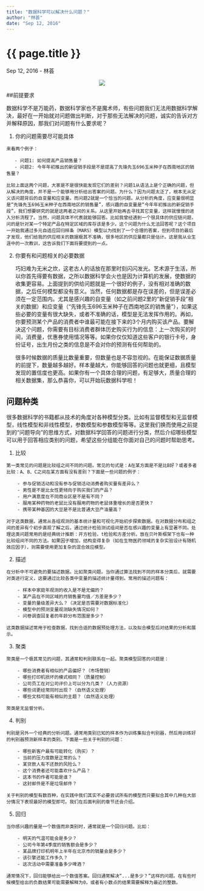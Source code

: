 ```yaml
---
title: "数据科学可以解决什么问题？"
author: "林荟"
date: "Sep 12, 2016"
---
```

  
{{ page.title }}
================

<p class="meta">Sep 12, 2016 - 林荟</p>

 <p align="center">
   <img src="http://linhui.org/images/Jokes/jokeBayes.png"/>
 </p>
 
##前提要求
 
 数据科学不是万能药，数据科学家也不是魔术师，有些问题我们无法用数据科学解决，最好在一开始就对问题做出判断，对于那些无法解决的问题，诚实的告诉对方并解释原因，那我们对问题有什么要求呢？

  1. 你的问题需要尽可能具体
     
    来看两个例子：
 
       - 问题1: 如何提高产品销售量？
       - 问题2: 今年年初推出的新促销手段是不是提高了先锋先玉696玉米种子在西南地区的销售量？
 
    比较上面这两个问题，大家是不是很快能发现它们的差别？问题1从语法上是个正确的问题，但从解决的角度，并不是一个能够用分析给出答案的问题。为什么？因为问题太泛了，根本无从定义该问题背后的自变量和应变量。而问题2就是一个恰当的问题。从分析的角度，应变量很明显是“先锋先玉696玉米种子在西南地区的销售量”，感兴趣的自变量是“今年年初推出的新促销手段”，我们想要研究的就是这两者之间的关系。从这里开始再去寻找其它变量，这样就慢慢的进入分析流程了。当然，问题具体不代表就能够回答。比如我曾经遇到一个很具体的供应链问题，问的是针对某一个特定产品在特定区域的库存该是多少。这个问题为什么无法回答呢？这个项目一开始我通过多元自适应回归样条（MARS）模型以为找到了一个合理的答案，但到项目的最后才发现，他们给我的供应相关的数据极其不准确，很多地区的供应量都只是估计。这是我从业生涯中的一次教训，这告诉我们下面将要提到的一点。
 
  2. 你要有和问题相关的必要数据
 
     巧妇难为无米之炊，这老古人的话放在那里时刻闪闪发光。艺术源于生活，所以你首先得要有数据，之所以数据科学会火也是因为计算机的发展，使数据的收集更容易。上面提到的供给问题就是一个很好的例子，没有相对准确的数据，之后任何模型都没有意义。当然，任何数据都是存在误差的，但是误差必须在一定范围内。尤其是感兴趣的自变量（如之前问题2里的“新促销手段”相关的数据）和应变量（“先锋先玉696玉米种子在西南地区的销售量”），如果这些必要的变量有很大缺失，或者不准确的话，模型是无法发挥作用的。再如，你要预测某个产品的消费者中谁最可能在接下来的3个月内购买该产品。要解决这个问题，你需要有目标消费者群体历史购买行为的信息：上一次购买的时间，消费量，优惠券使用情况等等。如果你仅仅知道这些客户的银行卡号，身份证号，出生月份之类的信息是不会对你的预测有任何帮助的。
 
     很多时候数据的质量比数量重要，但数量也是不容忽视的。在能保证数据质量的前提下，数量越多越好。样本量越大，你能够回答的问题也就更细，且模型发现的置信度也更高。如果你有一个具体合理的问题，有足够大，质量合理的相关数据集，那么恭喜你，可以开始玩数据科学啦！
 
## 问题种类
 
 很多数据科学的书籍都从技术的角度对各种模型分类。比如有监督模型和无监督模型，线性模型和非线性模型，参数模型和参数模型等等。这里我们换而使用之前提到的“问题导向”的思维方式，对数据科学回答的问题进行分类，然后介绍哪些模型可以用于回答相应类别的问题，希望这些分组能在你面对自己的问题时帮助思考。
 
  1. 比较
 
    第一类常见的问题是比较组之间不同的问题。常见的句式是：A在某方面是不是比B好？或者多者比较：A、B、C之间在某方面有没有差别？下面是一些问题的例子：
 
        - 参与促销活动和没有参与促销活动消费者购买量有差异么？
        - 男性是不是比女性更倾向于购买我们的产品？
        - 用户满意度在不同商业区是不是有不同？
        - 服用某种药物的老鼠比没有服用药物的老鼠体重增长的是否更快？
        - 携带某种基因的大豆是不是比普通大豆产油量高？
        
    对于这类数据，通常从各组观测的基本统计量和可视化开始初步探索数据。在对数据分布和组之间的差异有个初步直观了解之后，通过统计检验测试组间是否在感兴趣的变量上有显著不同。处理这类问题常用的是经典统计推断：开方检验，t检验和方差分析。放在贝叶斯框架下也有一种比较组间不同的方法。如果因子增加，结构变得复杂（如在生物医药领域的复杂实验设计有随机效应因子），则需要使用更加复杂的混合效应模型。
 
  2. 描述
 
    在分析中不可避免的要描述数据。比如聚类问题。当你通过算法找到不同的样本分类后，就需要对类进行定义，这要通过比较各类中变量的描述统计量得到。常用的描述问题有：
 
        - 样本中家庭年观测的收入是不是无偏的？
        - 某产品在不同区域的月销售量均值／方差是多少？
        - 变量的量级差异大么？（决定是否需要对数据标准化）
        - 模型中的预测变量观测缺失情况如何？
        - 问卷调查回复者的年龄分布范围是多少？
        
    这类数据描述常用于检查数据，找到合适的数据预处理方法，以及拟合模型后对结果的分析和展示。
 
  3. 聚类
 
    聚类是一个极其常见的问题，其通常和判别联系在一起。聚类模型回答的问题是：
 
        - 哪些消费者有相似的产品偏好？（市场营销）
        - 哪些打印机损坏的模式相同？（质量控制）
        - 公司员工在对公司评价上可以分为几类？（人力资源）
        - 哪些词更经常同时出现？（自然语义处理）
        - 哪些文档可能有相似的主题？（自然语义处理）
 
    聚类是无监督分析。
 
  4. 判别
 
    判别是另外一个经典的分析问题。通常用类别已知的样本作为训练集拟合判别器，然后用训练好的判别器预测新样本的类别。下面是一些关于判别的问题：
 
        - 哪些新客户最有可能转化（购买）？
        - 当前的压力度数是正常的么？
        - 某贷款人有不还款的风险么？
        - 这个消费者还可能喜欢什么产品？
        - 这本书的作者可能是谁？
        - 这封邮件是不是垃圾邮件？
 
    关于判别的模型有数百种，在实践中我们其实不必要尝试所有的模型而只要拟合其中几种在大部分情况下表现最好的模型即可。我们在后面判别的章节还会介绍。

  5. 回归
 
    当你感兴趣的量是一个数值而非类别时，通常就是一个回归问题。比如：
 
        - 明天的气温可能会是多少？
        - 公司今年第4季度的销售额会是多少？
        - 某品牌打印机明年上半年在北京市的销量会是多少？
        - 该引擎还能工作多久？
        - 这次活动中需要准备多少啤酒？
        
    通常情况下，回归能够给出一个数值答案。回归通常解决“...是多少？”这样的问题。在有些时候模型给出的负数结果可能需要解释为0，或者有小数点的结果需要解释为最近的整数。
